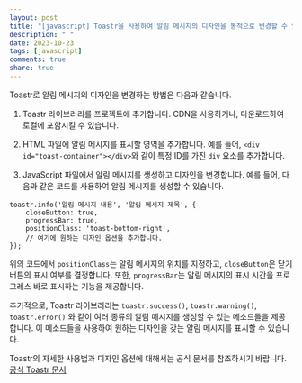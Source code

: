 ```yaml
---
layout: post
title: "[javascript] Toastr을 사용하여 알림 메시지의 디자인을 동적으로 변경할 수 있나요?"
description: " "
date: 2023-10-23
tags: [javascript]
comments: true
share: true
---
```


Toastr로 알림 메시지의 디자인을 변경하는 방법은 다음과 같습니다.

1. Toastr 라이브러리를 프로젝트에 추가합니다. CDN을 사용하거나, 다운로드하여 로컬에 포함시킬 수 있습니다.

2. HTML 파일에 알림 메시지를 표시할 영역을 추가합니다. 예를 들어, `<div id="toast-container"></div>`와 같이 특정 ID를 가진 `div` 요소를 추가합니다.

3. JavaScript 파일에서 알림 메시지를 생성하고 디자인을 변경합니다. 예를 들어, 다음과 같은 코드를 사용하여 알림 메시지를 생성할 수 있습니다.

```
toastr.info('알림 메시지 내용', '알림 메시지 제목', {
    closeButton: true,
    progressBar: true,
    positionClass: 'toast-bottom-right',
    // 여기에 원하는 디자인 옵션을 추가합니다.
});
```

위의 코드에서 `positionClass`는 알림 메시지의 위치를 지정하고, `closeButton`은 닫기 버튼의 표시 여부를 결정합니다. 또한, `progressBar`는 알림 메시지의 표시 시간을 프로그레스 바로 표시하는 기능을 제공합니다.

추가적으로, Toastr 라이브러리는 `toastr.success()`, `toastr.warning()`, `toastr.error()` 와 같이 여러 종류의 알림 메시지를 생성할 수 있는 메소드들을 제공합니다. 이 메소드들을 사용하여 원하는 디자인을 갖는 알림 메시지를 표시할 수 있습니다.

Toastr의 자세한 사용법과 디자인 옵션에 대해서는 공식 문서를 참조하시기 바랍니다. [공식 Toastr 문서](https://github.com/CodeSeven/toastr)